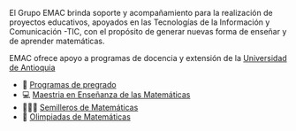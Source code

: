El Grupo EMAC brinda soporte y acompañamiento para la realización de proyectos educativos, apoyados en las Tecnologías de la Información y Comunicación -TIC, con el propósito de generar nuevas forma de enseñar y de aprender matemáticas.

EMAC ofrece apoyo a programas de docencia y extensión de la [Universidad de Antioquia](http://www.udea.edu.co/)
- 📝 [Programas de pregrado](https://www.matematicasudea.co/matematicas.html)
- 💻 [Maestria en Enseñanza de las Matemáticas](https://www.matematicasudea.co/mem/index.html)
- 👩‍👧‍👧 [Semilleros de Matemáticas](https://www.matematicasudea.co/semilleros/index.html)
- 🏅 [Olimpiadas de Matemáticas](https://olimpiadasudea.co/matematicas/)


<!---
grupoemac/grupoemac is a ✨ special ✨ repository because its `README.md` (this file) appears on your GitHub profile.
You can click the Preview link to take a look at your changes.
--->
